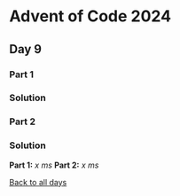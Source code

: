 # Advent of Code 2024
## Day 9
### Part 1

### Solution

### Part 2

### Solution


**Part 1:** *x ms*
**Part 2:** *x ms*  

[Back to all days](/2024)